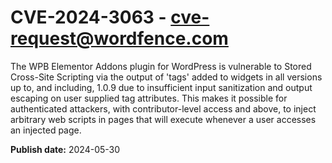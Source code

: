 # CVE-2024-3063 - cve-request@wordfence.com

The WPB Elementor Addons plugin for WordPress is vulnerable to Stored Cross-Site Scripting via the output of 'tags' added to widgets in all versions up to, and including, 1.0.9 due to insufficient input sanitization and output escaping on user supplied tag attributes. This makes it possible for authenticated attackers, with contributor-level access and above, to inject arbitrary web scripts in pages that will execute whenever a user accesses an injected page.

**Publish date:** 2024-05-30

